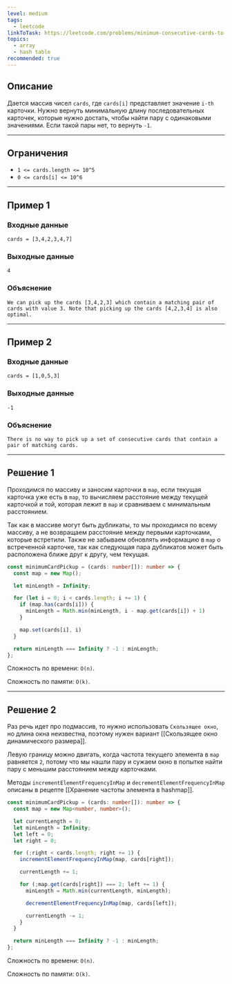 ```yaml
---
level: medium
tags:
  - leetcode
linkToTask: https://leetcode.com/problems/minimum-consecutive-cards-to-pick-up/
topics:
  - array
  - hash table
recommended: true
---
```

## Описание

Дается массив чисел `cards`, где `cards[i]` представляет значение `i-th` карточки. Нужно вернуть минимальную длину последовательных карточек, которые нужно достать, чтобы найти пару с одинаковыми значениями. Если такой пары нет, то вернуть `-1`.

---
## Ограничения

- `1 <= cards.length <= 10^5`
- `0 <= cards[i] <= 10^6`

---
## Пример 1

### Входные данные

```
cards = [3,4,2,3,4,7]
```
### Выходные данные

```
4
```
### Объяснение

```
We can pick up the cards [3,4,2,3] which contain a matching pair of cards with value 3. Note that picking up the cards [4,2,3,4] is also optimal.
```

---
## Пример 2

### Входные данные

```
cards = [1,0,5,3]
```
### Выходные данные

```
-1
```
### Объяснение

```
There is no way to pick up a set of consecutive cards that contain a pair of matching cards.
```

---
## Решение 1

Проходимся по массиву и заносим карточки в `map`, если текущая карточка уже есть в `map`, то вычисляем расстояние между текущей карточкой и той, которая лежит в `map` и сравниваем с минимальным расстоянием.

Так как в массиве могут быть дубликаты, то мы проходимся по всему массиву, а не возвращаем расстояние между первыми карточками, которые встретили. Также не забываем обновлять информацию в `map` о встреченной карточке, так как следующая пара дубликатов может быть расположена ближе друг к другу, чем текущая.

```typescript
const minimumCardPickup = (cards: number[]): number => {
  const map = new Map();

  let minLength = Infinity;

  for (let i = 0; i < cards.length; i += 1) {
    if (map.has(cards[i])) {
      minLength = Math.min(minLength, i - map.get(cards[i]) + 1)
    }

    map.set(cards[i], i)
  }

  return minLength === Infinity ? -1 : minLength;
};
```

Сложность по времени: `O(n)`.

Сложность по памяти: `O(k)`.

---
## Решение 2

Раз речь идет про подмассив, то нужно использовать `Скользящее окно`, но длина окна неизвестна, поэтому нужен вариант [[Скользящее окно динамического размера]].

Левую границу можно двигать, когда частота текущего элемента в `map` равняется `2`, потому что мы нашли пару и сужаем окно в попытке найти пару с меньшим расстоянием между карточками.

Методы `incrementElementFrequencyInMap` и `decrementElementFrequencyInMap` описаны в рецепте [[Хранение частоты элемента в hashmap]].

```typescript
const minimumCardPickup = (cards: number[]): number => {
  const map = new Map<number, number>();

  let currentLength = 0;
  let minLength = Infinity;
  let left = 0;
  let right = 0;

  for (;right < cards.length; right += 1) {
    incrementElementFrequencyInMap(map, cards[right]);

    currentLength += 1;

    for (;map.get(cards[right]) === 2; left += 1) {
      minLength = Math.min(currentLength, minLength);

      decrementElementFrequencyInMap(map, cards[left]);

      currentLength -= 1;
    }
  }

  return minLength === Infinity ? -1 : minLength;
};
```

Сложность по времени: `O(n)`.

Сложность по памяти: `O(k)`.